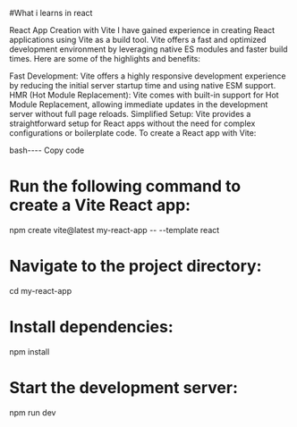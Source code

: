 #What i learns in react

React App Creation with Vite
I have gained experience in creating React applications using Vite as a build tool. Vite offers a fast and optimized development environment by leveraging native ES modules and faster build times. Here are some of the highlights and benefits:

Fast Development: Vite offers a highly responsive development experience by reducing the initial server startup time and using native ESM support.
HMR (Hot Module Replacement): Vite comes with built-in support for Hot Module Replacement, allowing immediate updates in the development server without full page reloads.
Simplified Setup: Vite provides a straightforward setup for React apps without the need for complex configurations or boilerplate code.
To create a React app with Vite:

bash----
Copy code
# Run the following command to create a Vite React app:
npm create vite@latest my-react-app -- --template react

# Navigate to the project directory:
cd my-react-app

# Install dependencies:
npm install

# Start the development server:
npm run dev
